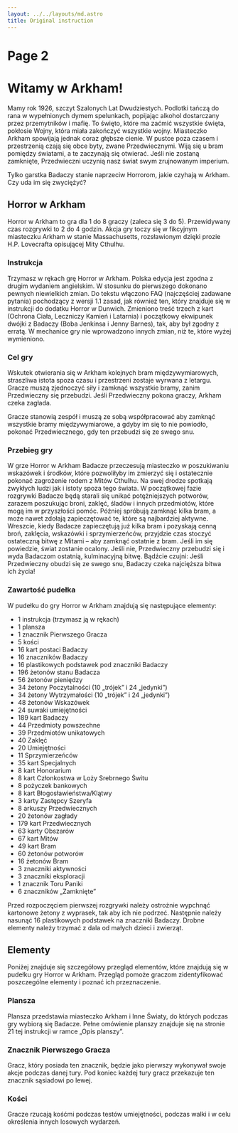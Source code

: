 ```yaml
---
layout: ../../layouts/md.astro
title: Original instruction
---
```


# Page 2

# Witamy w Arkham!

Mamy rok 1926, szczyt Szalonych Lat Dwudziestych. Podlotki tańczą do rana w wypełnionych dymem spelunkach, popijając alkohol dostarczany przez przemytników i mafię. To święto, które ma zaćmić wszystkie święta, pokłosie Wojny, która miała zakończyć wszystkie wojny. Miasteczko Arkham spowijają jednak coraz głębsze cienie. W pustce poza czasem i przestrzenią czają się obce byty, zwane Przedwiecznymi. Wiją się u bram pomiędzy światami, a te zaczynają się otwierać. Jeśli nie zostaną zamknięte, Przedwieczni uczynią nasz świat swym zrujnowanym imperium.

Tylko garstka Badaczy stanie naprzeciw Horrorom, jakie czyhają w Arkham. Czy uda im się zwyciężyć?

## Horror w Arkham

Horror w Arkham to gra dla 1 do 8 graczy (zaleca się 3 do 5). Przewidywany czas rozgrywki to 2 do 4 godzin. Akcja gry toczy się w fikcyjnym miasteczku Arkham w stanie Massachusetts, rozsławionym dzięki prozie H.P. Lovecrafta opisującej Mity Cthulhu.

### Instrukcja

Trzymasz w rękach grę Horror w Arkham. Polska edycja jest zgodna z drugim wydaniem angielskim. W stosunku do pierwszego dokonano pewnych niewielkich zmian. Do tekstu włączono FAQ (najczęściej zadawane pytania) pochodzący z wersji 1.1 zasad, jak również ten, który znajduje się w instrukcji do dodatku Horror w Dunwich. Zmieniono treść trzech z kart (Ochrona Ciała, Leczniczy Kamień i Latarnia) i początkowy ekwipunek dwójki z Badaczy (Boba Jenkinsa i Jenny Barnes), tak, aby był zgodny z erratą. W mechanice gry nie wprowadzono innych zmian, niż te, które wyżej wymieniono.

### Cel gry

Wskutek otwierania się w Arkham kolejnych bram międzywymiarowych, straszliwa istota spoza czasu i przestrzeni zostaje wyrwana z letargu. Gracze muszą zjednoczyć siły i zamknąć wszystkie bramy, zanim Przedwieczny się przebudzi. Jeśli Przedwieczny pokona graczy, Arkham czeka zagłada.

Gracze stanowią zespół i muszą ze sobą współpracować aby zamknąć wszystkie bramy międzywymiarowe, a gdyby im się to nie powiodło, pokonać Przedwiecznego, gdy ten przebudzi się ze swego snu.

### Przebieg gry

W grze Horror w Arkham Badacze przeczesują miasteczko w poszukiwaniu wskazówek i środków, które pozwoliłyby im zmierzyć się i ostatecznie pokonać zagrożenie rodem z Mitów Cthulhu. Na swej drodze spotkają zwykłych ludzi jak i istoty spoza tego świata. W początkowej fazie rozgrywki Badacze będą starali się unikać potężniejszych potworów, zarazem poszukując broni, zaklęć, śladów i innych przedmiotów, które mogą im w przyszłości pomóc. Później spróbują zamknąć kilka bram, a może nawet zdołają zapieczętować te, które są najbardziej aktywne. Wreszcie, kiedy Badacze zapieczętują już kilka bram i pozyskają cenną broń, zaklęcia, wskazówki i sprzymierzeńców, przyjdzie czas stoczyć ostateczną bitwę z Mitami – aby zamknąć ostatnie z bram. Jeśli im się powiedzie, świat zostanie ocalony. Jeśli nie, Przedwieczny przebudzi się i wyda Badaczom ostatnią, kulminacyjną bitwę. Bądźcie czujni: Jeśli Przedwieczny obudzi się ze swego snu, Badaczy czeka najcięższa bitwa ich życia!

### Zawartość pudełka

W pudełku do gry Horror w Arkham znajdują się następujące elementy:

- 1 instrukcja (trzymasz ją w rękach)
- 1 plansza
- 1 znacznik Pierwszego Gracza
- 5 kości
- 16 kart postaci Badaczy
- 16 znaczników Badaczy
- 16 plastikowych podstawek pod znaczniki Badaczy
- 196 żetonów stanu Badacza
- 56 żetonów pieniędzy
- 34 żetony Poczytalności (10 „trójek” i 24 „jedynki”)
- 34 żetony Wytrzymałości (10 „trójek” i 24 „jedynki”)
- 48 żetonów Wskazówek
- 24 suwaki umiejętności
- 189 kart Badaczy
- 44 Przedmioty powszechne
- 39 Przedmiotów unikatowych
- 40 Zaklęć
- 20 Umiejętności
- 11 Sprzymierzeńców
- 35 kart Specjalnych
- 8 kart Honorarium
- 8 kart Członkostwa w Loży Srebrnego Świtu
- 8 pożyczek bankowych
- 8 kart Błogosławieństwa/Klątwy
- 3 karty Zastępcy Szeryfa
- 8 arkuszy Przedwiecznych
- 20 żetonów zagłady
- 179 kart Przedwiecznych
- 63 karty Obszarów
- 67 kart Mitów
- 49 kart Bram
- 60 żetonów potworów
- 16 żetonów Bram
- 3 znaczniki aktywności
- 3 znaczniki eksploracji
- 1 znacznik Toru Paniki
- 6 znaczników „Zamknięte”

Przed rozpoczęciem pierwszej rozgrywki należy ostrożnie wypchnąć kartonowe żetony z wyprasek, tak aby ich nie podrzeć. Następnie należy nasunąć 16 plastikowych podstawek na znaczniki Badaczy. Drobne elementy należy trzymać z dala od małych dzieci i zwierząt.

## Elementy

Poniżej znajduje się szczegółowy przegląd elementów, które znajdują się w pudełku gry Horror w Arkham. Przegląd pomoże graczom zidentyfikować poszczególne elementy i poznać ich przeznaczenie.

### Plansza

Plansza przedstawia miasteczko Arkham i Inne Światy, do których podczas gry wybiorą się Badacze. Pełne omówienie planszy znajduje się na stronie 21 tej instrukcji w ramce „Opis planszy”.

### Znacznik Pierwszego Gracza

Gracz, który posiada ten znacznik, będzie jako pierwszy wykonywał swoje akcje podczas danej tury. Pod koniec każdej tury gracz przekazuje ten znacznik sąsiadowi po lewej.

### Kości

Gracze rzucają kośćmi podczas testów umiejętności, podczas walki i w celu określenia innych losowych wydarzeń.
